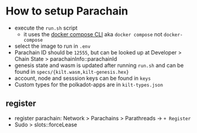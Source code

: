 # How to setup Parachain

- execute the `run.sh` script
  - it uses the [docker compose CLI](https://docs.docker.com/compose/cli-command/) aka `docker compose` not `docker-compose`
- select the image to run in `.env`
- Parachain ID should be `12555`, but can be looked up at Developer > Chain State > parachainInfo::parachainId
- genesis state and wasm is updated after running `run.sh` and can be found in `specs/{kilt.wasm,kilt-genesis.hex}`
- account, node and sesssion keys can be found in `keys`
- Custom types for the polkadot-apps are in `kilt-types.json`

## register

- register parachain: Network > Parachains > Parathreads -> `+ Register`
- Sudo > slots::forceLease

